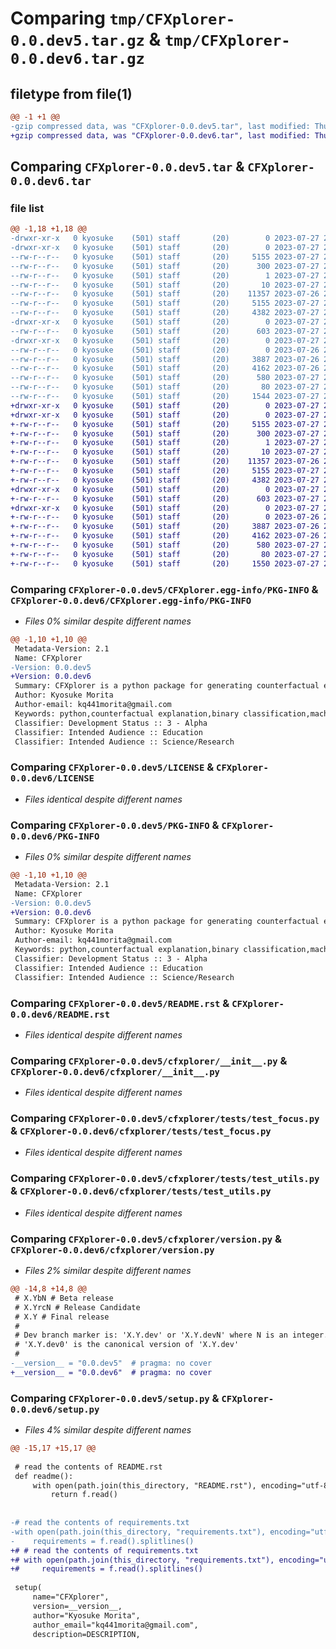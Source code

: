 # Comparing `tmp/CFXplorer-0.0.dev5.tar.gz` & `tmp/CFXplorer-0.0.dev6.tar.gz`

## filetype from file(1)

```diff
@@ -1 +1 @@
-gzip compressed data, was "CFXplorer-0.0.dev5.tar", last modified: Thu Jul 27 21:52:51 2023, max compression
+gzip compressed data, was "CFXplorer-0.0.dev6.tar", last modified: Thu Jul 27 22:00:34 2023, max compression
```

## Comparing `CFXplorer-0.0.dev5.tar` & `CFXplorer-0.0.dev6.tar`

### file list

```diff
@@ -1,18 +1,18 @@
-drwxr-xr-x   0 kyosuke    (501) staff       (20)        0 2023-07-27 21:52:51.001559 CFXplorer-0.0.dev5/
-drwxr-xr-x   0 kyosuke    (501) staff       (20)        0 2023-07-27 21:52:50.996842 CFXplorer-0.0.dev5/CFXplorer.egg-info/
--rw-r--r--   0 kyosuke    (501) staff       (20)     5155 2023-07-27 21:52:50.000000 CFXplorer-0.0.dev5/CFXplorer.egg-info/PKG-INFO
--rw-r--r--   0 kyosuke    (501) staff       (20)      300 2023-07-27 21:52:50.000000 CFXplorer-0.0.dev5/CFXplorer.egg-info/SOURCES.txt
--rw-r--r--   0 kyosuke    (501) staff       (20)        1 2023-07-27 21:52:50.000000 CFXplorer-0.0.dev5/CFXplorer.egg-info/dependency_links.txt
--rw-r--r--   0 kyosuke    (501) staff       (20)       10 2023-07-27 21:52:50.000000 CFXplorer-0.0.dev5/CFXplorer.egg-info/top_level.txt
--rw-r--r--   0 kyosuke    (501) staff       (20)    11357 2023-07-26 21:33:17.000000 CFXplorer-0.0.dev5/LICENSE
--rw-r--r--   0 kyosuke    (501) staff       (20)     5155 2023-07-27 21:52:51.001770 CFXplorer-0.0.dev5/PKG-INFO
--rw-r--r--   0 kyosuke    (501) staff       (20)     4382 2023-07-27 21:45:55.000000 CFXplorer-0.0.dev5/README.rst
-drwxr-xr-x   0 kyosuke    (501) staff       (20)        0 2023-07-27 21:52:50.997959 CFXplorer-0.0.dev5/cfxplorer/
--rw-r--r--   0 kyosuke    (501) staff       (20)      603 2023-07-27 21:51:43.000000 CFXplorer-0.0.dev5/cfxplorer/__init__.py
-drwxr-xr-x   0 kyosuke    (501) staff       (20)        0 2023-07-27 21:52:51.001108 CFXplorer-0.0.dev5/cfxplorer/tests/
--rw-r--r--   0 kyosuke    (501) staff       (20)        0 2023-07-26 21:33:17.000000 CFXplorer-0.0.dev5/cfxplorer/tests/__init__.py
--rw-r--r--   0 kyosuke    (501) staff       (20)     3887 2023-07-26 21:33:17.000000 CFXplorer-0.0.dev5/cfxplorer/tests/test_focus.py
--rw-r--r--   0 kyosuke    (501) staff       (20)     4162 2023-07-26 21:33:17.000000 CFXplorer-0.0.dev5/cfxplorer/tests/test_utils.py
--rw-r--r--   0 kyosuke    (501) staff       (20)      580 2023-07-27 21:52:48.000000 CFXplorer-0.0.dev5/cfxplorer/version.py
--rw-r--r--   0 kyosuke    (501) staff       (20)       80 2023-07-27 21:52:51.002480 CFXplorer-0.0.dev5/setup.cfg
--rw-r--r--   0 kyosuke    (501) staff       (20)     1544 2023-07-27 21:45:55.000000 CFXplorer-0.0.dev5/setup.py
+drwxr-xr-x   0 kyosuke    (501) staff       (20)        0 2023-07-27 22:00:34.574643 CFXplorer-0.0.dev6/
+drwxr-xr-x   0 kyosuke    (501) staff       (20)        0 2023-07-27 22:00:34.571528 CFXplorer-0.0.dev6/CFXplorer.egg-info/
+-rw-r--r--   0 kyosuke    (501) staff       (20)     5155 2023-07-27 22:00:34.000000 CFXplorer-0.0.dev6/CFXplorer.egg-info/PKG-INFO
+-rw-r--r--   0 kyosuke    (501) staff       (20)      300 2023-07-27 22:00:34.000000 CFXplorer-0.0.dev6/CFXplorer.egg-info/SOURCES.txt
+-rw-r--r--   0 kyosuke    (501) staff       (20)        1 2023-07-27 22:00:34.000000 CFXplorer-0.0.dev6/CFXplorer.egg-info/dependency_links.txt
+-rw-r--r--   0 kyosuke    (501) staff       (20)       10 2023-07-27 22:00:34.000000 CFXplorer-0.0.dev6/CFXplorer.egg-info/top_level.txt
+-rw-r--r--   0 kyosuke    (501) staff       (20)    11357 2023-07-26 21:33:17.000000 CFXplorer-0.0.dev6/LICENSE
+-rw-r--r--   0 kyosuke    (501) staff       (20)     5155 2023-07-27 22:00:34.574782 CFXplorer-0.0.dev6/PKG-INFO
+-rw-r--r--   0 kyosuke    (501) staff       (20)     4382 2023-07-27 21:45:55.000000 CFXplorer-0.0.dev6/README.rst
+drwxr-xr-x   0 kyosuke    (501) staff       (20)        0 2023-07-27 22:00:34.572652 CFXplorer-0.0.dev6/cfxplorer/
+-rw-r--r--   0 kyosuke    (501) staff       (20)      603 2023-07-27 21:51:43.000000 CFXplorer-0.0.dev6/cfxplorer/__init__.py
+drwxr-xr-x   0 kyosuke    (501) staff       (20)        0 2023-07-27 22:00:34.574090 CFXplorer-0.0.dev6/cfxplorer/tests/
+-rw-r--r--   0 kyosuke    (501) staff       (20)        0 2023-07-26 21:33:17.000000 CFXplorer-0.0.dev6/cfxplorer/tests/__init__.py
+-rw-r--r--   0 kyosuke    (501) staff       (20)     3887 2023-07-26 21:33:17.000000 CFXplorer-0.0.dev6/cfxplorer/tests/test_focus.py
+-rw-r--r--   0 kyosuke    (501) staff       (20)     4162 2023-07-26 21:33:17.000000 CFXplorer-0.0.dev6/cfxplorer/tests/test_utils.py
+-rw-r--r--   0 kyosuke    (501) staff       (20)      580 2023-07-27 22:00:30.000000 CFXplorer-0.0.dev6/cfxplorer/version.py
+-rw-r--r--   0 kyosuke    (501) staff       (20)       80 2023-07-27 22:00:34.575292 CFXplorer-0.0.dev6/setup.cfg
+-rw-r--r--   0 kyosuke    (501) staff       (20)     1550 2023-07-27 22:00:00.000000 CFXplorer-0.0.dev6/setup.py
```

### Comparing `CFXplorer-0.0.dev5/CFXplorer.egg-info/PKG-INFO` & `CFXplorer-0.0.dev6/CFXplorer.egg-info/PKG-INFO`

 * *Files 0% similar despite different names*

```diff
@@ -1,10 +1,10 @@
 Metadata-Version: 2.1
 Name: CFXplorer
-Version: 0.0.dev5
+Version: 0.0.dev6
 Summary: CFXplorer is a python package for generating counterfactual explanations for given model and feature set
 Author: Kyosuke Morita
 Author-email: kq441morita@gmail.com
 Keywords: python,counterfactual explanation,binary classification,machine learning
 Classifier: Development Status :: 3 - Alpha
 Classifier: Intended Audience :: Education
 Classifier: Intended Audience :: Science/Research
```

### Comparing `CFXplorer-0.0.dev5/LICENSE` & `CFXplorer-0.0.dev6/LICENSE`

 * *Files identical despite different names*

### Comparing `CFXplorer-0.0.dev5/PKG-INFO` & `CFXplorer-0.0.dev6/PKG-INFO`

 * *Files 0% similar despite different names*

```diff
@@ -1,10 +1,10 @@
 Metadata-Version: 2.1
 Name: CFXplorer
-Version: 0.0.dev5
+Version: 0.0.dev6
 Summary: CFXplorer is a python package for generating counterfactual explanations for given model and feature set
 Author: Kyosuke Morita
 Author-email: kq441morita@gmail.com
 Keywords: python,counterfactual explanation,binary classification,machine learning
 Classifier: Development Status :: 3 - Alpha
 Classifier: Intended Audience :: Education
 Classifier: Intended Audience :: Science/Research
```

### Comparing `CFXplorer-0.0.dev5/README.rst` & `CFXplorer-0.0.dev6/README.rst`

 * *Files identical despite different names*

### Comparing `CFXplorer-0.0.dev5/cfxplorer/__init__.py` & `CFXplorer-0.0.dev6/cfxplorer/__init__.py`

 * *Files identical despite different names*

### Comparing `CFXplorer-0.0.dev5/cfxplorer/tests/test_focus.py` & `CFXplorer-0.0.dev6/cfxplorer/tests/test_focus.py`

 * *Files identical despite different names*

### Comparing `CFXplorer-0.0.dev5/cfxplorer/tests/test_utils.py` & `CFXplorer-0.0.dev6/cfxplorer/tests/test_utils.py`

 * *Files identical despite different names*

### Comparing `CFXplorer-0.0.dev5/cfxplorer/version.py` & `CFXplorer-0.0.dev6/cfxplorer/version.py`

 * *Files 2% similar despite different names*

```diff
@@ -14,8 +14,8 @@
 # X.YbN # Beta release
 # X.YrcN # Release Candidate
 # X.Y # Final release
 #
 # Dev branch marker is: 'X.Y.dev' or 'X.Y.devN' where N is an integer.
 # 'X.Y.dev0' is the canonical version of 'X.Y.dev'
 #
-__version__ = "0.0.dev5"  # pragma: no cover
+__version__ = "0.0.dev6"  # pragma: no cover
```

### Comparing `CFXplorer-0.0.dev5/setup.py` & `CFXplorer-0.0.dev6/setup.py`

 * *Files 4% similar despite different names*

```diff
@@ -15,17 +15,17 @@
 
 # read the contents of README.rst
 def readme():
     with open(path.join(this_directory, "README.rst"), encoding="utf-8") as f:
         return f.read()
 
 
-# read the contents of requirements.txt
-with open(path.join(this_directory, "requirements.txt"), encoding="utf-8") as f:
-    requirements = f.read().splitlines()
+# # read the contents of requirements.txt
+# with open(path.join(this_directory, "requirements.txt"), encoding="utf-8") as f:
+#     requirements = f.read().splitlines()
 
 setup(
     name="CFXplorer",
     version=__version__,
     author="Kyosuke Morita",
     author_email="kq441morita@gmail.com",
     description=DESCRIPTION,
```

